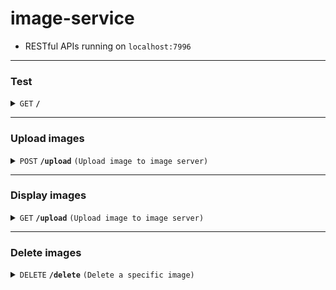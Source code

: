 # image-service

- RESTful APIs running on `localhost:7996`

---

### Test

<details>
<summary><code>GET</code> <code><b>/</b></code></summary>

##### Responses

> | http code | content-type | response                     |
> | --------- | ------------ | ---------------------------- |
> | `200`     | `text/plain` | `Hello from a HandleFunc #1` |

</details>

---

### Upload images

<details>
<summary><code>POST</code> <code><b>/upload</b></code> <code>(Upload image to image server)</code></summary>

##### Body (form-data)

> | key   | required | data type | description                       |
> | ----- | -------- | --------- | --------------------------------- |
> | image | true     | file      | The content type should be image. |

##### Params

> | key        | required | description                |
> | ---------- | -------- | -------------------------- |
> | collection | true     | The name of the collection |

##### Responses

> | http code    | content-type       | response                                                              |
> | ------------ | ------------------ | --------------------------------------------------------------------- |
> | `200`        | `application/json` | `{"message": "Image uploaded successfully", "id": "id of the image"}` |
> | `405`, `500` | `application/json` | `{"message": "Failed", "error": "error message"}`                     |

</details>

---

### Display images

<details>
<summary><code>GET</code> <code><b>/upload</b></code> <code>(Upload image to image server)</code></summary>

##### Params

> | key        | required | description                |
> | ---------- | -------- | -------------------------- |
> | \_id       | true     | The id of the image        |
> | collection | true     | The name of the collection |

##### Responses

> | http code    | content-type       |                                                   |
> | ------------ | ------------------ | ------------------------------------------------- |
> | `200`        | `image/*`          |                                                   |
> | `405`, `500` | `application/json` | `{"message": "Failed", "error": "error message"}` |

</details>

---

### Delete images

<details>
<summary><code>DELETE</code> <code><b>/delete</b></code> <code>(Delete a specific image)</code></summary>

##### Params

> | key        | required | description                |
> | ---------- | -------- | -------------------------- |
> | \_id       | true     | The id of the image        |
> | collection | true     | The name of the collection |

##### Responses

> | http code    | content-type       | response                                                               |
> | ------------ | ------------------ | ---------------------------------------------------------------------- |
> | `200`        | `application/json` | `{"message": "Deleted %d documents", "id": "Id of deleted documents"}` |
> | `405`, `500` | `application/json` | `{"message": "Failed", "error": "error message"}`                      |

</details>
